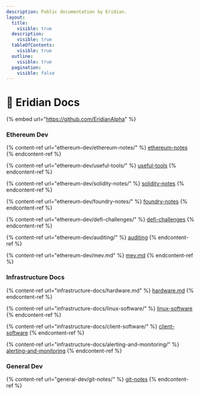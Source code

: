 ```yaml
---
description: Public documentation by Eridian.
layout:
  title:
    visible: true
  description:
    visible: true
  tableOfContents:
    visible: true
  outline:
    visible: true
  pagination:
    visible: false
---
```


# 📖 Eridian Docs

{% embed url="https://github.com/EridianAlpha" %}

### Ethereum Dev

{% content-ref url="ethereum-dev/ethereum-notes/" %}
[ethereum-notes](ethereum-dev/ethereum-notes/)
{% endcontent-ref %}

{% content-ref url="ethereum-dev/useful-tools/" %}
[useful-tools](ethereum-dev/useful-tools/)
{% endcontent-ref %}

{% content-ref url="ethereum-dev/solidity-notes/" %}
[solidity-notes](ethereum-dev/solidity-notes/)
{% endcontent-ref %}

{% content-ref url="ethereum-dev/foundry-notes/" %}
[foundry-notes](ethereum-dev/foundry-notes/)
{% endcontent-ref %}

{% content-ref url="ethereum-dev/defi-challenges/" %}
[defi-challenges](ethereum-dev/defi-challenges/)
{% endcontent-ref %}

{% content-ref url="ethereum-dev/auditing/" %}
[auditing](ethereum-dev/auditing/)
{% endcontent-ref %}

{% content-ref url="ethereum-dev/mev.md" %}
[mev.md](ethereum-dev/mev.md)
{% endcontent-ref %}

### Infrastructure Docs

{% content-ref url="infrastructure-docs/hardware.md" %}
[hardware.md](infrastructure-docs/hardware.md)
{% endcontent-ref %}

{% content-ref url="infrastructure-docs/linux-software/" %}
[linux-software](infrastructure-docs/linux-software/)
{% endcontent-ref %}

{% content-ref url="infrastructure-docs/client-software/" %}
[client-software](infrastructure-docs/client-software/)
{% endcontent-ref %}

{% content-ref url="infrastructure-docs/alerting-and-monitoring/" %}
[alerting-and-monitoring](infrastructure-docs/alerting-and-monitoring/)
{% endcontent-ref %}

### General Dev

{% content-ref url="general-dev/git-notes/" %}
[git-notes](general-dev/git-notes/)
{% endcontent-ref %}
